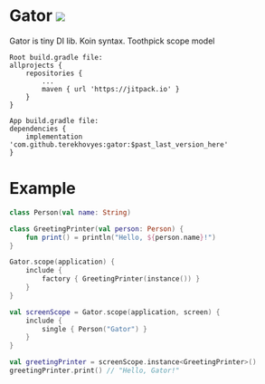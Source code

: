 # Gator [![](https://jitpack.io/v/terekhovyes/gator.svg)](https://jitpack.io/#terekhovyes/gator)
Gator is tiny DI lib. Koin syntax. Toothpick scope model

```
Root build.gradle file:
allprojects {
    repositories {
        ...
		maven { url 'https://jitpack.io' }
    }
}

App build.gradle file:
dependencies {
    implementation 'com.github.terekhovyes:gator:$past_last_version_here'
}
```

# Example
```Kotlin
class Person(val name: String)

class GreetingPrinter(val person: Person) {
    fun print() = println("Hello, ${person.name}!")
}

Gator.scope(application) {
    include {
        factory { GreetingPrinter(instance()) }
    }
}

val screenScope = Gator.scope(application, screen) {
    include {
        single { Person("Gator") }
    }
}

val greetingPrinter = screenScope.instance<GreetingPrinter>()
greetingPrinter.print() // "Hello, Gator!"
```

